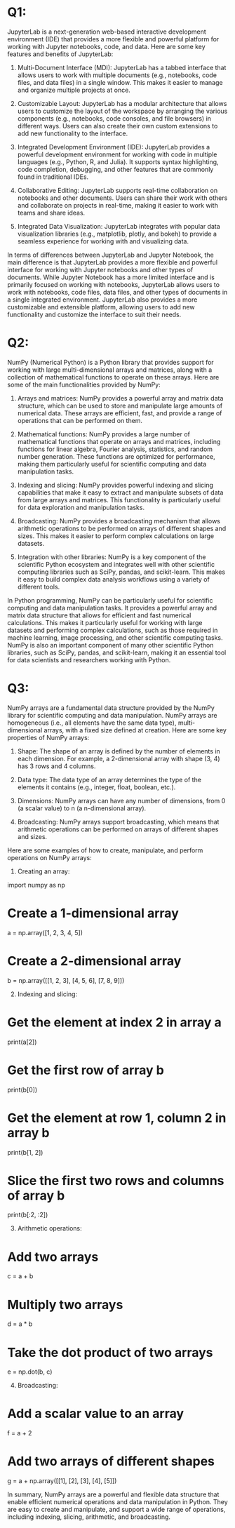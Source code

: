 # Q1:


JupyterLab is a next-generation web-based interactive development environment (IDE) that provides a more flexible and powerful platform for working with Jupyter notebooks, code, and data. Here are some key features and benefits of JupyterLab:

1. Multi-Document Interface (MDI): JupyterLab has a tabbed interface that allows users to work with multiple documents (e.g., notebooks, code files, and data files) in a single window. This makes it easier to manage and organize multiple projects at once.

2. Customizable Layout: JupyterLab has a modular architecture that allows users to customize the layout of the workspace by arranging the various components (e.g., notebooks, code consoles, and file browsers) in different ways. Users can also create their own custom extensions to add new functionality to the interface.

3. Integrated Development Environment (IDE): JupyterLab provides a powerful development environment for working with code in multiple languages (e.g., Python, R, and Julia). It supports syntax highlighting, code completion, debugging, and other features that are commonly found in traditional IDEs.

4. Collaborative Editing: JupyterLab supports real-time collaboration on notebooks and other documents. Users can share their work with others and collaborate on projects in real-time, making it easier to work with teams and share ideas.

5. Integrated Data Visualization: JupyterLab integrates with popular data visualization libraries (e.g., matplotlib, plotly, and bokeh) to provide a seamless experience for working with and visualizing data.

In terms of differences between JupyterLab and Jupyter Notebook, the main difference is that JupyterLab provides a more flexible and powerful interface for working with Jupyter notebooks and other types of documents. While Jupyter Notebook has a more limited interface and is primarily focused on working with notebooks, JupyterLab allows users to work with notebooks, code files, data files, and other types of documents in a single integrated environment. JupyterLab also provides a more customizable and extensible platform, allowing users to add new functionality and customize the interface to suit their needs.

# Q2:
NumPy (Numerical Python) is a Python library that provides support for working with large multi-dimensional arrays and matrices, along with a collection of mathematical functions to operate on these arrays. Here are some of the main functionalities provided by NumPy:

1. Arrays and matrices: NumPy provides a powerful array and matrix data structure, which can be used to store and manipulate large amounts of numerical data. These arrays are efficient, fast, and provide a range of operations that can be performed on them.

2. Mathematical functions: NumPy provides a large number of mathematical functions that operate on arrays and matrices, including functions for linear algebra, Fourier analysis, statistics, and random number generation. These functions are optimized for performance, making them particularly useful for scientific computing and data manipulation tasks.

3. Indexing and slicing: NumPy provides powerful indexing and slicing capabilities that make it easy to extract and manipulate subsets of data from large arrays and matrices. This functionality is particularly useful for data exploration and manipulation tasks.

4. Broadcasting: NumPy provides a broadcasting mechanism that allows arithmetic operations to be performed on arrays of different shapes and sizes. This makes it easier to perform complex calculations on large datasets.

5. Integration with other libraries: NumPy is a key component of the scientific Python ecosystem and integrates well with other scientific computing libraries such as SciPy, pandas, and scikit-learn. This makes it easy to build complex data analysis workflows using a variety of different tools.

In Python programming, NumPy can be particularly useful for scientific computing and data manipulation tasks. It provides a powerful array and matrix data structure that allows for efficient and fast numerical calculations. This makes it particularly useful for working with large datasets and performing complex calculations, such as those required in machine learning, image processing, and other scientific computing tasks. NumPy is also an important component of many other scientific Python libraries, such as SciPy, pandas, and scikit-learn, making it an essential tool for data scientists and researchers working with Python.

# Q3:
NumPy arrays are a fundamental data structure provided by the NumPy library for scientific computing and data manipulation. NumPy arrays are homogeneous (i.e., all elements have the same data type), multi-dimensional arrays, with a fixed size defined at creation. Here are some key properties of NumPy arrays:

1. Shape: The shape of an array is defined by the number of elements in each dimension. For example, a 2-dimensional array with shape (3, 4) has 3 rows and 4 columns.

2. Data type: The data type of an array determines the type of the elements it contains (e.g., integer, float, boolean, etc.).

3. Dimensions: NumPy arrays can have any number of dimensions, from 0 (a scalar value) to n (a n-dimensional array).

4. Broadcasting: NumPy arrays support broadcasting, which means that arithmetic operations can be performed on arrays of different shapes and sizes.

Here are some examples of how to create, manipulate, and perform operations on NumPy arrays:

1. Creating an array:

import numpy as np

# Create a 1-dimensional array
a = np.array([1, 2, 3, 4, 5])

# Create a 2-dimensional array
b = np.array([[1, 2, 3], [4, 5, 6], [7, 8, 9]])

2. Indexing and slicing:

# Get the element at index 2 in array a
print(a[2])

# Get the first row of array b
print(b[0])

# Get the element at row 1, column 2 in array b
print(b[1, 2])

# Slice the first two rows and columns of array b
print(b[:2, :2])

3. Arithmetic operations:

# Add two arrays
c = a + b

# Multiply two arrays
d = a * b

# Take the dot product of two arrays
e = np.dot(b, c)

4. Broadcasting:

# Add a scalar value to an array
f = a + 2

# Add two arrays of different shapes
g = a + np.array([[1], [2], [3], [4], [5]])

In summary, NumPy arrays are a powerful and flexible data structure that enable efficient numerical operations and data manipulation in Python. They are easy to create and manipulate, and support a wide range of operations, including indexing, slicing, arithmetic, and broadcasting.

